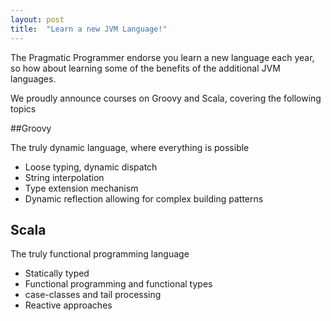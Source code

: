 ```yaml
---
layout: post
title:  "Learn a new JVM Language!"
---
```


The Pragmatic Programmer endorse you learn a new language each year, so how about learning some of the benefits of
the additional JVM languages.

We proudly announce courses on Groovy and Scala, covering the following topics


##Groovy

The truly dynamic language, where everything is possible

* Loose typing, dynamic dispatch
* String interpolation
* Type extension mechanism
* Dynamic reflection allowing for complex building patterns


## Scala

The truly functional programming language

* Statically typed
* Functional programming and functional types
* case-classes and tail processing
* Reactive approaches
